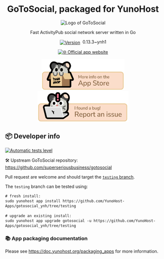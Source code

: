 <!--
N.B.: This README was automatically generated by <https://github.com/YunoHost/apps_tools/blob/main/readme_generator>
It shall NOT be edited by hand.
-->

<h1 align="center">
  GoToSocial, packaged for YunoHost
</h1>

<div align="center">
<img src="https://raw.githubusercontent.com/YunoHost/apps/master/logos/gotosocial.png" width="100px" alt="Logo of GoToSocial">

Fast ActivityPub social network server written in Go

<a href="#"><img align="center" src="https://img.shields.io/badge/Version:-gray?style=flat-square" alt="Version"></a>&nbsp;&nbsp;<span>0.13.3~ynh1</span>

[![🌐 Official app website](https://img.shields.io/badge/Official_app_website-009600?style=for-the-badge)](https://gotosocial.org/)

<a href="https://apps.yunohost.org/app/gotosocial"><img height="100px" src="https://github.com/YunoHost/yunohost-artwork/raw/refs/heads/main/badges/neopossum-badges/badge_more_info_on_the_appstore.svg"/></a>
<a href="https://github.com/YunoHost-Apps/gotosocial_ynh/issues"><img height="100px" src="https://github.com/YunoHost/yunohost-artwork/raw/refs/heads/main/badges/neopossum-badges/badge_report_an_issue.svg"/></a>
</div>

## 📦 Developer info

[![Automatic tests level](https://apps.yunohost.org/badge/cilevel/gotosocial)](https://ci-apps.yunohost.org/ci/apps/gotosocial/)

🛠️ Upstream GoToSocial repository: <https://github.com/superseriousbusiness/gotosocial>

Pull request are welcome and should target the [`testing` branch](https://github.com/YunoHost-Apps/gotosocial_ynh/tree/testing).

The `testing` branch can be tested using:
```
# fresh install:
sudo yunohost app install https://github.com/YunoHost-Apps/gotosocial_ynh/tree/testing

# upgrade an existing install:
sudo yunohost app upgrade gotosocial -u https://github.com/YunoHost-Apps/gotosocial_ynh/tree/testing
```

### 📚 App packaging documentation

Please see <https://doc.yunohost.org/packaging_apps> for more information.
